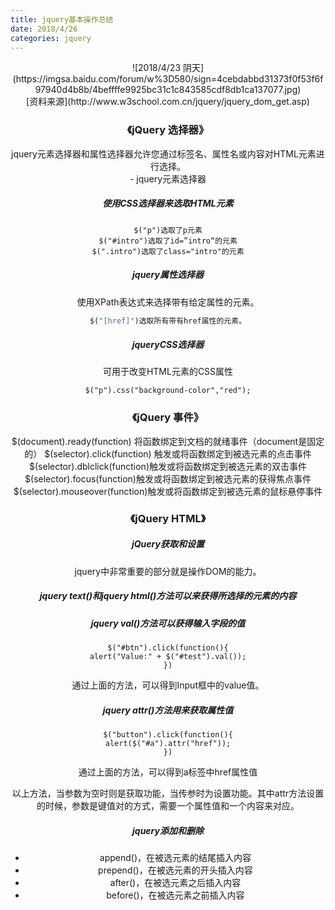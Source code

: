 ```yaml
---
title: jquery基本操作总结
date: 2018/4/26
categories: jquery
---
```

<center>![2018/4/23 阴天](https://imgsa.baidu.com/forum/w%3D580/sign=4cebdabbd31373f0f53f6f97940d4b8b/4beffffe9925bc31c1c843585cdf8db1ca137077.jpg)
<center>[资料来源](http://www.w3school.com.cn/jquery/jquery_dom_get.asp)

### <center> 《jQuery 选择器》

<center>jquery元素选择器和属性选择器允许您通过标签名、属性名或内容对HTML元素进行选择。

<center>- jquery元素选择器

##### 使用CSS选择器来选取HTML元素
```bush
$("p")选取了p元素
$("#intro")选取了id=”intro“的元素
$(".intro")选取了class="intro"的元素
```
#####  jquery属性选择器

使用XPath表达式来选择带有给定属性的元素。
```bash
$("[href]")选取所有带有href属性的元素。
```
#####  jqueryCSS选择器

可用于改变HTML元素的CSS属性
```bush
$("p").css("background-color","red");
```
### <center> 《jQuery 事件》
$(document).ready(function) 将函数绑定到文档的就绪事件（document是固定的）
$(selector).click(function) 触发或将函数绑定到被选元素的点击事件
$(selector).dblclick(function)触发或将函数绑定到被选元素的双击事件
$(selector).focus(function)触发或将函数绑定到被选元素的获得焦点事件
$(selector).mouseover(function)触发或将函数绑定到被选元素的鼠标悬停事件

### <center> 《jQuery HTML》
##### jQuery获取和设置
jquery中非常重要的部分就是操作DOM的能力。

##### jquery text()和jquery html()方法可以来获得所选择的元素的内容

##### jquery val()方法可以获得输入字段的值
```bush
$("#btn").click(function(){
alert("Value:" + $("#test").val());
})
```
通过上面的方法，可以得到Input框中的value值。

##### jquery attr()方法用来获取属性值
```bush
$("button").click(function(){
alert($("#a").attr("href"));
})
```
通过上面的方法，可以得到a标签中href属性值

以上方法，当参数为空时则是获取功能，当传参时为设置功能。其中attr方法设置的时候，参数是键值对的方式，需要一个属性值和一个内容来对应。

##### jquery添加和删除
- append()，在被选元素的结尾插入内容
- prepend()，在被选元素的开头插入内容
- after()，在被选元素之后插入内容
- before()，在被选元素之前插入内容
